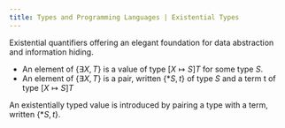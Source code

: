 ```yaml
---
title: Types and Programming Languages | Existential Types
---
```


Existential quantifiers offering an elegant foundation for data abstraction and information hiding.

- An element of $\{\exists X, T\}$ is a value of type $[X \mapsto S] T$ for some type $S$.
- An element of $\{\exists X, T\}$ is a pair, written $\{*S, t\}$ of type $S$ and a term t of type $[X \mapsto S]T$

An existentially typed value is introduced by pairing a type with a term, written $\{*S, t\}$.
